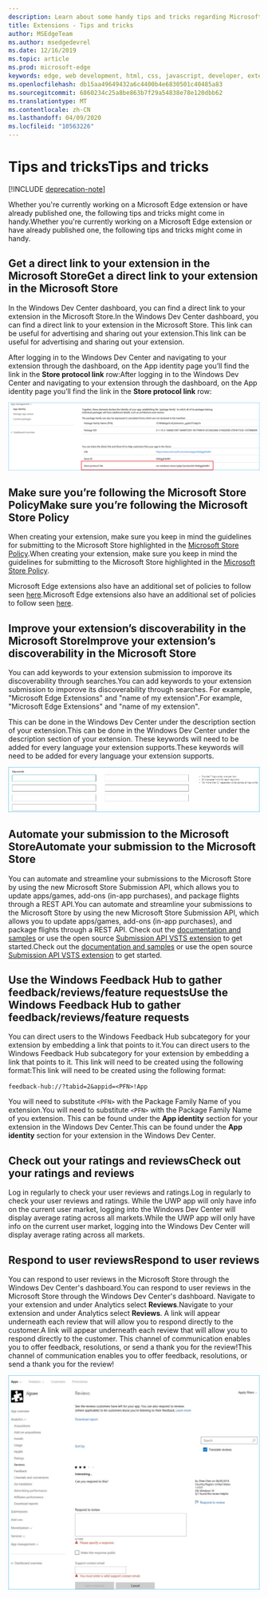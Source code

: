 ```yaml
---
description: Learn about some handy tips and tricks regarding Microsoft Edge extensions
title: Extensions - Tips and tricks
author: MSEdgeTeam
ms.author: msedgedevrel
ms.date: 12/16/2019
ms.topic: article
ms.prod: microsoft-edge
keywords: edge, web development, html, css, javascript, developer, extensions
ms.openlocfilehash: db15aa49649432a6c4400b4e6830501c40485a83
ms.sourcegitcommit: 6860234c25a8be863b7f29a54838e78e120dbb62
ms.translationtype: MT
ms.contentlocale: zh-CN
ms.lasthandoff: 04/09/2020
ms.locfileid: "10563226"
---
```

# <span data-ttu-id="ddf8c-104">Tips and tricks</span><span class="sxs-lookup"><span data-stu-id="ddf8c-104">Tips and tricks</span></span>  

[!INCLUDE [deprecation-note](includes/deprecation-note.md)]  

<span data-ttu-id="ddf8c-105">Whether you're currently working on a Microsoft Edge extension or have already published one, the following tips and tricks might come in handy.</span><span class="sxs-lookup"><span data-stu-id="ddf8c-105">Whether you're currently working on a Microsoft Edge extension or have already published one, the following tips and tricks might come in handy.</span></span>

## <span data-ttu-id="ddf8c-106">Get a direct link to your extension in the Microsoft Store</span><span class="sxs-lookup"><span data-stu-id="ddf8c-106">Get a direct link to your extension in the Microsoft Store</span></span>
<span data-ttu-id="ddf8c-107">In the Windows Dev Center dashboard, you can find a direct link to your extension in the Microsoft Store.</span><span class="sxs-lookup"><span data-stu-id="ddf8c-107">In the Windows Dev Center dashboard, you can find a direct link to your extension in the Microsoft Store.</span></span> <span data-ttu-id="ddf8c-108">This link can be useful for advertising and sharing out your extension.</span><span class="sxs-lookup"><span data-stu-id="ddf8c-108">This link can be useful for advertising and sharing out your extension.</span></span>


<span data-ttu-id="ddf8c-109">After logging in to the Windows Dev Center and navigating to your extension through the dashboard, on the App identity page you’ll find the link in the **Store protocol link** row:</span><span class="sxs-lookup"><span data-stu-id="ddf8c-109">After logging in to the Windows Dev Center and navigating to your extension through the dashboard, on the App identity page you’ll find the link in the **Store protocol link** row:</span></span>

![store protocol link](./media/store-link.png)
 
## <span data-ttu-id="ddf8c-111">Make sure you’re following the Microsoft Store Policy</span><span class="sxs-lookup"><span data-stu-id="ddf8c-111">Make sure you’re following the Microsoft Store Policy</span></span>
<span data-ttu-id="ddf8c-112">When creating your extension, make sure you keep in mind the guidelines for submitting to the Microsoft Store highlighted in the [Microsoft Store Policy](https://msdn.microsoft.com/library/windows/apps/dn764944.aspx).</span><span class="sxs-lookup"><span data-stu-id="ddf8c-112">When creating your extension, make sure you keep in mind the guidelines for submitting to the Microsoft Store highlighted in the [Microsoft Store Policy](https://msdn.microsoft.com/library/windows/apps/dn764944.aspx).</span></span> 
 
<span data-ttu-id="ddf8c-113">Microsoft Edge extensions also have an additional set of policies to follow seen [here](https://msdn.microsoft.com/library/windows/apps/dn764944.aspx#pol_10_12).</span><span class="sxs-lookup"><span data-stu-id="ddf8c-113">Microsoft Edge extensions also have an additional set of policies to follow seen [here](https://msdn.microsoft.com/library/windows/apps/dn764944.aspx#pol_10_12).</span></span>

## <span data-ttu-id="ddf8c-114">Improve your extension’s discoverability in the Microsoft Store</span><span class="sxs-lookup"><span data-stu-id="ddf8c-114">Improve your extension’s discoverability in the Microsoft Store</span></span>

<span data-ttu-id="ddf8c-115">You can add keywords to your extension submission to imporove its discoverability through searches.</span><span class="sxs-lookup"><span data-stu-id="ddf8c-115">You can add keywords to your extension submission to imporove its discoverability through searches.</span></span> <span data-ttu-id="ddf8c-116">For example, "Microsoft Edge Extensions" and "name of my extension".</span><span class="sxs-lookup"><span data-stu-id="ddf8c-116">For example, "Microsoft Edge Extensions" and "name of my extension".</span></span> 

<span data-ttu-id="ddf8c-117">This can be done in the Windows Dev Center under the description section of your extension.</span><span class="sxs-lookup"><span data-stu-id="ddf8c-117">This can be done in the Windows Dev Center under the description section of your extension.</span></span> <span data-ttu-id="ddf8c-118">These keywords will need to be added for every language your extension supports.</span><span class="sxs-lookup"><span data-stu-id="ddf8c-118">These keywords will need to be added for every language your extension supports.</span></span>

![Submitting a response to a review](./media/keywords.png)

## <span data-ttu-id="ddf8c-120">Automate your submission to the Microsoft Store</span><span class="sxs-lookup"><span data-stu-id="ddf8c-120">Automate your submission to the Microsoft Store</span></span>
<span data-ttu-id="ddf8c-121">You can automate and streamline your submissions to the Microsoft Store by using the new Microsoft Store Submission API, which allows you to update apps/games, add-ons (in-app purchases), and package flights through a REST API.</span><span class="sxs-lookup"><span data-stu-id="ddf8c-121">You can automate and streamline your submissions to the Microsoft Store by using the new Microsoft Store Submission API, which allows you to update apps/games, add-ons (in-app purchases), and package flights through a REST API.</span></span> <span data-ttu-id="ddf8c-122">Check out the [documentation and samples](https://docs.microsoft.com/windows/uwp/monetize/create-and-manage-submissions-using-windows-store-services) or use the open source [Submission API VSTS extension](https://github.com/Microsoft/windows-dev-center-vsts-extension) to get started.</span><span class="sxs-lookup"><span data-stu-id="ddf8c-122">Check out the [documentation and samples](https://docs.microsoft.com/windows/uwp/monetize/create-and-manage-submissions-using-windows-store-services) or use the open source [Submission API VSTS extension](https://github.com/Microsoft/windows-dev-center-vsts-extension) to get started.</span></span>

## <span data-ttu-id="ddf8c-123">Use the Windows Feedback Hub to gather feedback/reviews/feature requests</span><span class="sxs-lookup"><span data-stu-id="ddf8c-123">Use the Windows Feedback Hub to gather feedback/reviews/feature requests</span></span>

<span data-ttu-id="ddf8c-124">You can direct users to the Windows Feedback Hub subcategory for your extension by embedding a link that points to it.</span><span class="sxs-lookup"><span data-stu-id="ddf8c-124">You can direct users to the Windows Feedback Hub subcategory for your extension by embedding a link that points to it.</span></span> <span data-ttu-id="ddf8c-125">This link will need to be created using the following format:</span><span class="sxs-lookup"><span data-stu-id="ddf8c-125">This link will need to be created using the following format:</span></span> 

`feedback-hub://?tabid=2&appid=<PFN>!App`

<span data-ttu-id="ddf8c-126">You will need to substitute `<PFN>` with the Package Family Name of you extension.</span><span class="sxs-lookup"><span data-stu-id="ddf8c-126">You will need to substitute `<PFN>` with the Package Family Name of you extension.</span></span> <span data-ttu-id="ddf8c-127">This can be found under the **App identity** section for your extension in the Windows Dev Center.</span><span class="sxs-lookup"><span data-stu-id="ddf8c-127">This can be found under the **App identity** section for your extension in the Windows Dev Center.</span></span>

## <span data-ttu-id="ddf8c-128">Check out your ratings and reviews</span><span class="sxs-lookup"><span data-stu-id="ddf8c-128">Check out your ratings and reviews</span></span>
<span data-ttu-id="ddf8c-129">Log in regularly to check your user reviews and ratings.</span><span class="sxs-lookup"><span data-stu-id="ddf8c-129">Log in regularly to check your user reviews and ratings.</span></span> <span data-ttu-id="ddf8c-130">While the UWP app will only have info on the current user market, logging into the Windows Dev Center will display average rating across all markets.</span><span class="sxs-lookup"><span data-stu-id="ddf8c-130">While the UWP app will only have info on the current user market, logging into the Windows Dev Center will display average rating across all markets.</span></span>

## <span data-ttu-id="ddf8c-131">Respond to user reviews</span><span class="sxs-lookup"><span data-stu-id="ddf8c-131">Respond to user reviews</span></span>
<span data-ttu-id="ddf8c-132">You can respond to user reviews in the Microsoft Store through the Windows Dev Center's dashboard.</span><span class="sxs-lookup"><span data-stu-id="ddf8c-132">You can respond to user reviews in the Microsoft Store through the Windows Dev Center's dashboard.</span></span> <span data-ttu-id="ddf8c-133">Navigate to your extension and under Analytics select **Reviews**.</span><span class="sxs-lookup"><span data-stu-id="ddf8c-133">Navigate to your extension and under Analytics select **Reviews**.</span></span> <span data-ttu-id="ddf8c-134">A link will appear underneath each review that will allow you to respond directly to the customer.</span><span class="sxs-lookup"><span data-stu-id="ddf8c-134">A link will appear underneath each review that will allow you to respond directly to the customer.</span></span> <span data-ttu-id="ddf8c-135">This channel of communication enables you to offer feedback, resolutions, or send a thank you for the review!</span><span class="sxs-lookup"><span data-stu-id="ddf8c-135">This channel of communication enables you to offer feedback, resolutions, or send a thank you for the review!</span></span>

![Submitting a response to a review](./media/reviews.png)
